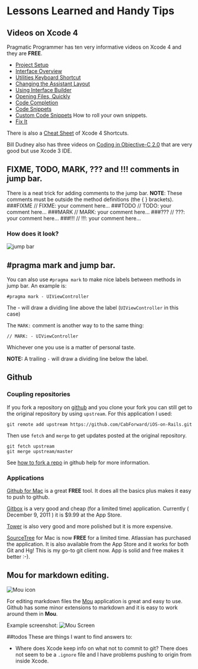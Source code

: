 # Lessons Learned and Handy Tips

## Videos on Xcode 4
Pragmatic Programmer has ten very informative videos on Xcode 4 and they are **FREE**. 

* [Project Setup](http://pragmaticstudio.com/screencasts/9-xcode-4-project-setup)
* [Interface Overview](http://pragmaticstudio.com/screencasts/10-xcode-4-interface-overview)
* [Utilities Keyboard Shortcut](http://pragmaticstudio.com/screencasts/11-utilities-keyboard-shortcut)
* [Changing the Assistant Layout](http://pragmaticstudio.com/screencasts/12-changing-the-assistant-layout)
* [Using Interface Builder](http://pragmaticstudio.com/screencasts/13-using-ib-in-xcode-4)
* [Opening Files, Quickly](http://pragmaticstudio.com/screencasts/14-opening-files-quickly)
* [Code Completion](http://pragmaticstudio.com/screencasts/15-code-completion)
* [Code Snippets](http://pragmaticstudio.com/screencasts/16-code-snippets)
* [Custom Code Snippets](http://pragmaticstudio.com/screencasts/17-custom-code-snippets) How to roll your own snippets.
* [Fix It](http://pragmaticstudio.com/screencasts/18-fix-it)

There is also a [Cheat Sheet](http://pragmaticstudio.com/media/Xcode4Shortcuts.pdf) of Xcode 4 Shortcuts.

Bill Dudney also has three videos on [Coding in Objective-C 2.0](http://pragprog.com/screencasts/v-bdobjc/coding-in-objective-c-2-0) that are very good but use Xcode 3 IDE.

## FIXME, TODO, MARK, ??? and !!! comments in jump bar.
There is a neat trick for adding comments to the jump bar. **NOTE**: These comments must be outside the method definitions (the { } brackets).
###FIXME
	// FIXME: your comment here…
###TODO
	// TODO: your comment here…
###MARK
	// MARK: your comment here…
###???
	// ???: your comment here…
###!!!
	// !!!: your comment here…
### How does it look?
![jump bar](http://www.kellenstyler.com/wp-content/posts/iOSCustomJumpbarFunctionMenu/customMenu.jpg)

## #pragma mark and jump bar.
You can also use `#pragma mark` to make nice labels between methods in jump bar.  An example is:

	#pragma mark - UIViewController

The - will draw a dividing line above the label (`UIViewController` in this case)

The `MARK:` comment is another way to to the same thing:

	// MARK: - UIViewController

Whichever one you use is a matter of personal taste.

**NOTE:** A trailing `-` will draw a dividing line below the label.

## Github
### Coupling repositories
If you fork a repository on [github](http://gitcub.comgit) and you clone your fork you can still get to the original repository by using `upstream`. For this application I used:

    git remote add upstream https://github.com/CabForward/iOS-on-Rails.git

Then use `fetch` and `merge` to get updates posted at the original repository.

    git fetch upstream
    git merge upstream/master

See [how to fork a repo](http://help.github.com/fork-a-repo/) in github help for more information.

### Applications
[Github for Mac](http://mac.github.com/) is a great **FREE** tool. It does all the basics plus makes it easy to push to github.

[Gitbox](http://www.gitboxapp.com/) is a very good and cheap (for a limited time) application.  Currently ( December 9, 2011 ) it is $9.99 at the App Store.

[Tower](http://www.git-tower.com/) is also very good and more polished but it is more expensive.

[SourceTree](http://www.sourcetreeapp.com/) for Mac is now **FREE** for a  limited time.  Atlassian has purchased the application. It is also available from the App Store and it works for both Git and Hg! This is my go-to git client now.  App is solid and free makes it better :-).

## Mou for markdown editing.
![Mou icon](http://mouapp.com/Mou_128.png)

For editing markdown files the [Mou](http://mouapp.com/) application is great and easy to use.  Github has some minor extensions to markdown and it is easy to work around them in **Mou**. 

Example screenshot:
![Mou Screen](http://mouapp.com/images/Mou_Screenshot_1.png)

##todos
These are things I want to find answers to:

* Where does Xcode keep info on what not to commit to git?  There
  does not seem to be a `.ignore` file and I have problems pushing to 
  origin from inside Xcode.  

